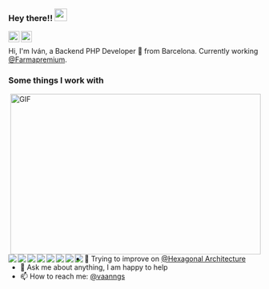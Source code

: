 ### Hey there!! <img src="https://media.giphy.com/media/hvRJCLFzcasrR4ia7z/giphy.gif" width="25px">

<a href="https://www.linkedin.com/in/vaanngs/">
  <img align="left" alt="Vaanngs's LinkdeIN" width="22px" src="https://cdn.jsdelivr.net/npm/simple-icons@v3/icons/linkedin.svg" />
</a>

<a href="https://www.instagram.com/vaanngs/">
  <img align="left" alt="Vaanngs's Instagram" width="22px" src="https://cdn.jsdelivr.net/npm/simple-icons@v3/icons/instagram.svg" />
</a>

<br />

Hi, I'm Iván, a Backend PHP Developer 🚀 from Barcelona. Currently working [@Farmapremium](https://farmapremium.es). <br/>

### Some things I work with
<img align="right" alt="GIF" src="https://github.com/abhisheknaiidu/abhisheknaiidu/blob/master/code.gif?raw=true" width="500" height="320" />

<img align="left" src="https://img.shields.io/badge/php-%23777BB4.svg?&style=for-the-badge&logo=php&logoColor=white"/>
<img align="left" src="https://img.shields.io/badge/Google%20Cloud%20-%234285F4.svg?&style=for-the-badge&logo=google-cloud&logoColor=white"/>
<br/>
<img align="left" src="https://img.shields.io/badge/nginx%20-%23009639.svg?&style=for-the-badge&logo=nginx&logoColor=white"/>
<img align="left" src="https://img.shields.io/badge/mysql-%2300f.svg?&style=for-the-badge&logo=mysql&logoColor=white"/>
<br/>
<img align="left" src ="https://img.shields.io/badge/postgres-%23316192.svg?&style=for-the-badge&logo=postgresql&logoColor=white"/>
<img align="left" src ="https://img.shields.io/badge/MongoDB-%234ea94b.svg?&style=for-the-badge&logo=mongodb&logoColor=white"/>
<br/>
<img align="left" src="https://img.shields.io/badge/docker%20-%230db7ed.svg?&style=for-the-badge&logo=docker&logoColor=white"/>
<img align="left" src="https://img.shields.io/badge/jenkins%20-%232C5263.svg?&style=for-the-badge&logo=jenkins&logoColor=white"/>

<br/><br/>

- 🌱 Trying to improve on [@Hexagonal Architecture](https://blog.cleancoder.com/uncle-bob/2012/08/13/the-clean-architecture.html)
- 💬 Ask me about anything, I am happy to help
- 📫 How to reach me: [@vaanngs](https://www.linkedin.com/in/vaanngs/)
